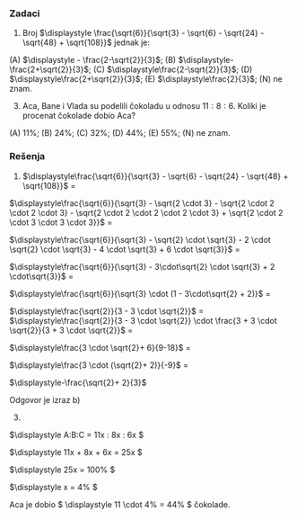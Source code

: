 ### Zadaci

1. Broj $\displaystyle \frac{\sqrt{6}}{\sqrt{3} - \sqrt{6} - \sqrt{24} - \sqrt{48} + \sqrt{108}}$ jednak je:

(A) $\displaystyle - \frac{2-\sqrt{2}}{3}$;
(B) $\displaystyle- \frac{2+\sqrt{2}}{3}$;
(C) $\displaystyle\frac{2-\sqrt{2}}{3}$;
(D) $\displaystyle\frac{2+\sqrt{2}}{3}$;
(E) $\displaystyle\frac{2}{3}$;
(N) ne znam.

3. Aca, Bane i Vlada su podelili čokoladu u odnosu $\displaystyle 11 : 8 : 6$. Koliki je procenat čokolade
dobio Aca?

(A) 11%; 
(B) 24%; 
(C) 32%; 
(D) 44%; 
(E) 55%; 
(N) ne znam.


### Rešenja

1. $\displaystyle\frac{\sqrt{6}}{\sqrt{3} - \sqrt{6} - \sqrt{24} - \sqrt{48} + \sqrt{108}}$  = 

$\displaystyle\frac{\sqrt{6}}{\sqrt{3} - \sqrt{2 \cdot 3} - \sqrt{2 \cdot 2 \cdot 2 \cdot 3} - \sqrt{2 \cdot 2 \cdot 2 \cdot 2 \cdot 3}  + \sqrt{2 \cdot 2 \cdot 3 \cdot 3 \cdot 3}}$ =

$\displaystyle\frac{\sqrt{6}}{\sqrt{3} - \sqrt{2} \cdot \sqrt{3} - 2 \cdot \sqrt{2} \cdot \sqrt{3} - 4 \cdot \sqrt{3}  +  6 \cdot \sqrt{3}}$ =

$\displaystyle\frac{\sqrt{6}}{\sqrt{3} - 3\cdot\sqrt{2} \cdot \sqrt{3} +  2 \cdot\sqrt{3}}$ =

$\displaystyle\frac{\sqrt{6}}{\sqrt{3} \cdot (1 - 3\cdot\sqrt{2} + 2)}$ =

$\displaystyle\frac{\sqrt{2}}{3 - 3 \cdot \sqrt{2}}$ =
$\displaystyle\frac{\sqrt{2}}{3 - 3 \cdot \sqrt{2}} \cdot \frac{3 + 3 \cdot \sqrt{2}}{3 + 3 \cdot \sqrt{2}}$  =

$\displaystyle\frac{3 \cdot \sqrt{2}+ 6}{9-18}$  =

$\displaystyle\frac{3 \cdot (\sqrt{2}+ 2)}{-9}$  =

$\displaystyle-\frac{\sqrt{2}+ 2}{3}$ 

Odgovor je izraz b) 



3. 
$\displaystyle A:B:C  = 11x : 8x : 6x $

$\displaystyle 11x + 8x + 6x = 25x $

$\displaystyle 25x = 100\% $

$\displaystyle x = 4\% $

Aca je dobio $ \displaystyle  11 \cdot 4\% = 44\%   $  čokolade.






